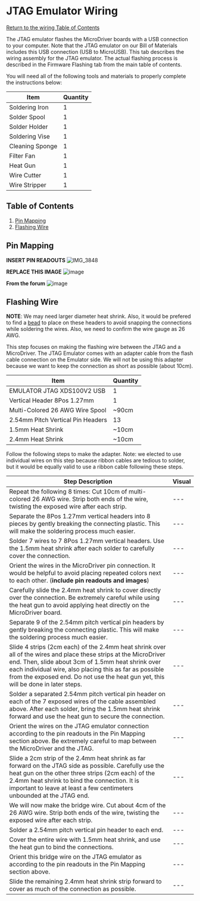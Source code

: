 # JTAG Emulator Wiring
[Return to the wiring Table of Contents](https://github.com/EmiliaPsacharopoulos/Quadruped-8dof-Robot/tree/main/Wiring#table-of-contents)

The JTAG emulator flashes the MicroDriver boards with a USB connection to your computer. Note that the JTAG emulator on our Bill of Materials includes this USB connection (USB to MicroUSB). This tab describes the wiring assembly for the JTAG emulator. The actual flashing process is described in the Firmware Flashing tab from the main table of contents. 

You will need all of the following tools and materials to properly complete the instructions below:

| Item | Quantity | 
| --- | --- |
| Soldering Iron | 1 |
| Solder Spool | 1 |
| Solder Holder | 1 |
| Soldering Vise | 1 |
| Cleaning Sponge | 1 |
| Filter Fan | 1 |
| Heat Gun | 1 |
| Wire Cutter | 1 |
| Wire Stripper | 1 |



## Table of Contents
1. [Pin Mapping](https://github.com/EmiliaPsacharopoulos/Quadruped-8dof-Robot/blob/main/Wiring/JTAG%20Emulator%20Wiring/README.md#pin-mapping)
2. [Flashing Wire](https://github.com/EmiliaPsacharopoulos/Quadruped-8dof-Robot/tree/main/Wiring/JTAG%20Emulator%20Wiring#flashing-wire)

## Pin Mapping
**INSERT PIN READOUTS**
![IMG_3848](https://user-images.githubusercontent.com/84528674/119847684-30276180-bed9-11eb-9b2a-64afcdeaa6c6.jpg)

**REPLACE THIS IMAGE**
![image](https://user-images.githubusercontent.com/84528674/119844406-67484380-bed6-11eb-8c5e-64900b046b1f.png)


**From the forum**
![image](https://user-images.githubusercontent.com/84528674/120024751-a30a0880-bfbd-11eb-9081-3ec46814fdf7.png)



## Flashing Wire

**NOTE**: We may need larger diameter heat shrink. Also, it would be prefered to find a [bead](https://www.instructables.com/Solder-Headers-to-WireWithout-the-Hassle/) to place on these headers to avoid snapping the connections while soldering the wires. Also, we need to confirm the wire gauge as 26 AWG.

This step focuses on making the flashing wire between the JTAG and a MicroDriver. The JTAG Emulator comes with an adapter cable from the flash cable connection on the Emulator side. We will not be using this adapter because we want to keep the connection as short as possible (about 10cm). 

| Item | Quantity | 
| --- | --- |
| EMULATOR JTAG XDS100V2 USB | 1 |
| Vertical Header 8Pos 1.27mm | 1 |
| Multi-Colored 26 AWG Wire Spool | ~90cm |
| 2.54mm Pitch Vertical Pin Headers | 13 |
| 1.5mm Heat Shrink | ~10cm |
| 2.4mm Heat Shrink | ~10cm |


Follow the following steps to make the adapter. Note: we elected to use individual wires on this step because ribbon cables are tedious to solder, but it would be equally valid to use a ribbon cable following these steps.

| Step Description | Visual | 
| --- | --- |
| Repeat the following 8 times: Cut 10cm of multi-colored 26 AWG wire. Strip both ends of the wire, twisting the exposed wire after each strip. | --- |
| Separate the 8Pos 1.27mm vertical headers into 8 pieces by gently breaking the connecting plastic. This will make the soldering process much easier. | --- |
| Solder 7 wires to 7 8Pos 1.27mm vertical headers. Use the 1.5mm heat shrink after each solder to carefully cover the connection. | --- |
| Orient the wires in the MicroDriver pin connection. It would be helpful to avoid placing repeated colors next to each other. (**include pin readouts and images**) | --- |
| Carefully slide the 2.4mm heat shrink to cover directly over the connection. Be extremely careful while using the heat gun to avoid applying heat directly on the MicroDriver board. | --- |
| Separate 9 of the 2.54mm pitch vertical pin headers by gently breaking the connecting plastic. This will make the soldering process much easier. | --- |
| Slide 4 strips (2cm each) of the 2.4mm heat shrink over all of the wires and place these strips at the MicroDriver end. Then, slide about 3cm of 1.5mm heat shrink over each individual wire, also placing this as far as possible from the exposed end. Do not use the heat gun yet, this will be done in later steps. | --- |
| Solder a separated 2.54mm pitch vertical pin header on each of the 7 exposed wires of the cable assembled above. After each solder, bring the 1.5mm heat shrink forward and use the heat gun to secure the connection. | --- |
| Orient the wires on the JTAG emulator connection according to the pin readouts in the Pin Mapping section above. Be extremely careful to map between the MicroDriver and the JTAG. | --- |
| Slide a 2cm strip of the 2.4mm heat shrink as far forward on the JTAG side as possible. Carefully use the heat gun on the other three strips (2cm each) of the 2.4mm heat shrink to bind the connection. It is important to leave at least a few centimeters unbounded at the JTAG end. | --- |
| We will now make the bridge wire. Cut about 4cm of the 26 AWG wire. Strip both ends of the wire, twisting the exposed wire after each strip. | --- |
| Solder a 2.54mm pitch vertical pin header to each end. | --- |
| Cover the entire wire with 1.5mm heat shrink, and use the heat gun to bind the connections. | --- |
| Orient this bridge wire on the JTAG emulator as according to the pin readouts in the Pin Mapping section above. | --- |
| Slide the remaining 2.4mm heat shrink strip forward to cover as much of the connection as possible. | --- |
